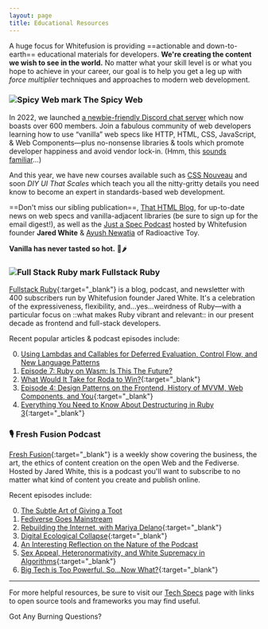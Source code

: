 ```yaml
---
layout: page
title: Educational Resources
---
```


A huge focus for Whitefusion is providing ==actionable and down-to-earth== educational materials for developers. **We're creating the content we wish to see in the world.** No matter what your skill level is or what you hope to achieve in your career, our goal is to help you get a leg up with _force multiplier_ techniques and approaches to modern web development.

### ![Spicy Web mark](https://www.spicyweb.dev/images/spicy-web-blocks.svg) The Spicy Web

In 2022, we launched [a newbie-friendly Discord chat server](https://discord.com/invite/CUuYVH7Qa9) which now boasts over 600 members. Join a fabulous community of web developers learning how to use “vanilla” web specs like HTTP, HTML, CSS, JavaScript, &amp; Web Components—plus no-nonsense libraries &amp; tools which promote developer happiness and avoid vendor lock-in. (Hmm, this [sounds familiar](/)…)

And this year, we have new courses available such as [CSS Nouveau](https://www.spicyweb.dev/css-nouveau) and soon _DIY UI That Scales_ which teach you all the nitty-gritty details you need know to become an expert in standards-based web development.

==Don't miss our sibling publication==, [That HTML Blog](https://thathtml.blog), for up-to-date news on web specs and vanilla-adjacent libraries (be sure to sign up for the email digest!), as well as the [Just a Spec Podcast](https://justaspec.show) hosted by Whitefusion founder **Jared White** & [Ayush Newatia](https://ruby.social/@ayush) of Radioactive Toy.

**Vanilla has never tasted so hot.** 🍦🌶

### ![Full Stack Ruby mark](/images/fullstack-ruby-mark.svg) Fullstack Ruby

[Fullstack Ruby](https://www.fullstackruby.dev){:target="_blank"} is a blog, podcast, and newsletter with 400 subscribers run by Whitefusion founder Jared White. It's a celebration of the expressiveness, flexibility, and…yes…weirdness of Ruby—with a particular focus on ::what makes Ruby vibrant and relevant:: in our present decade as frontend and full-stack developers.

Recent popular articles & podcast episodes include:

0. [Using Lambdas and Callables for Deferred Evaluation, Control Flow, and New Language Patterns](https://www.fullstackruby.dev/syntax-and-metaprogramming/2024/04/07/using-callables-for-deferred-evaluation/)
0. [Episode 7: Ruby on Wasm: Is This The Future?](https://www.fullstackruby.dev/podcast/7/)
0. [What Would It Take for Roda to Win?](https://www.fullstackruby.dev/fullstack-development/2022/06/03/what-would-it-take-for-roda-to-win/){:target="_blank"}
0. [Episode 4: Design Patterns on the Frontend, History of MVVM, Web Components, and You](https://www.fullstackruby.dev/podcast/4/){:target="_blank"}
0. [Everything You Need to Know About Destructuring in Ruby 3](https://www.fullstackruby.dev/ruby-3-fundamentals/2021/01/06/everything-you-need-to-know-about-destructuring-in-ruby-3/){:target="_blank"}

### 🎙️ Fresh Fusion Podcast

[Fresh Fusion](https://jaredwhite.com/podcast){:target="_blank"} is a weekly show covering the business, the art, the ethics of content creation on the open Web and the Fediverse. Hosted by Jared White, this is a podcast you'll want to subscribe to no matter what kind of content you create and publish online.

Recent episodes include:

0. [The Subtle Art of Giving a Toot](https://jaredwhite.com/podcast/112/)
0. [Fediverse Goes Mainstream](https://jaredwhite.com/podcast/111/)
0. [Rebuilding the Internet, with Mariya Delano](https://jaredwhite.com/podcast/100/){:target="_blank"}
0. [Digital Ecological Collapse](https://jaredwhite.com/podcast/96/){:target="_blank"}
0. [An Interesting Reflection on the Nature of the Podcast](https://jaredwhite.com/podcast/88/)
0. [Sex Appeal, Heteronormativity, and White Supremacy in Algorithms](https://jaredwhite.com/podcast/72/){:target="_blank"}
0. [Big Tech is Too Powerful. So…Now What?](https://jaredwhite.com/podcast/62/){:target="_blank"}

----

For more helpful resources, be sure to visit our [Tech Specs](/tech/) page with links to open source tools and frameworks you may find useful.

<sl-button variant="primary" size="large" pill onclick="document.querySelector('sl-dialog').show()">Got Any Burning Questions?</sl-button>
